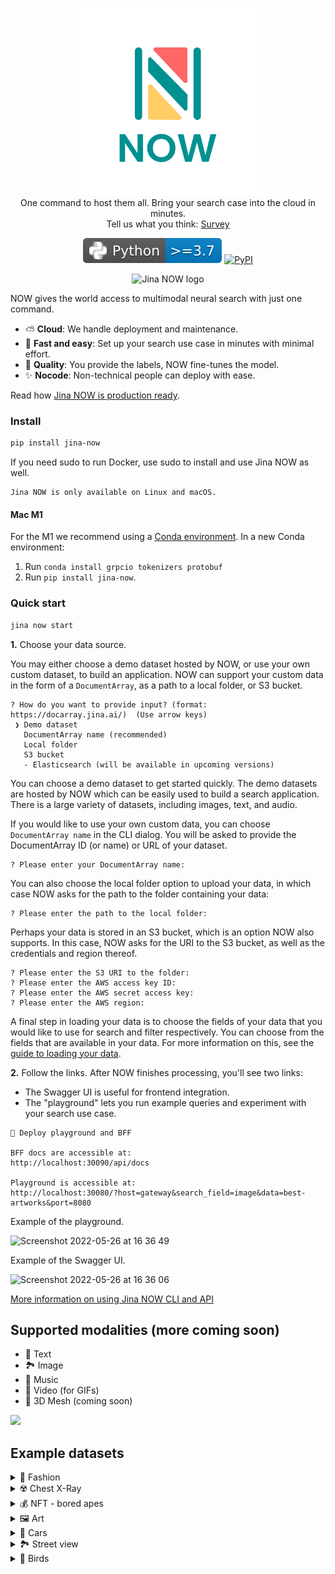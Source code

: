 <p align="center">

<img src="https://github.com/jina-ai/now/blob/main/docs/_static/logo-light.svg?raw=true" alt="Jina NOW logo" width="300px">  


<br>
One command to host them all. Bring your search case into the cloud in minutes. <br>
Tell us what you think: <a href="https://10sw1tcpld4.typeform.com/to/VTAyYRpR?utm_source=cli">Survey</a>
</p>

<p align=center>
<a href="https://pypi.org/project/jina-now/"><img src="https://github.com/jina-ai/jina/blob/master/.github/badges/python-badge.svg?raw=true" alt="Python 3.7 3.8 3.9 3.10" title="Jina NOW supports Python 3.7 and above"></a>
<a href="https://pypi.org/project/jina-now/"><img src="https://img.shields.io/pypi/v/jina-now?color=%23099cec&amp;label=PyPI&amp;logo=pypi&amp;logoColor=white" alt="PyPI"></a>
</p>


<p align="center">
<img src="https://user-images.githubusercontent.com/11627845/164569398-5ef22a41-e2e1-438a-88a5-2ac43ad9426d.gif" alt="Jina NOW logo" width="600px">

<!-- start elevator-pitch -->

NOW gives the world access to multimodal neural search with just one command.
 
- ⛅ **Cloud**: We handle deployment and maintenance.
- 🐎 **Fast and easy**: Set up your search use case in minutes with minimal effort.
- 🌈 **Quality**: You provide the labels, NOW fine-tunes the model.
- ✨ **Nocode**: Non-technical people can deploy with ease.

Read how [Jina NOW is production ready](/user-guides/production.md).

### Install

```bash
pip install jina-now
```

If you need sudo to run Docker, use sudo to install and use Jina NOW as well.

```{important}
Jina NOW is only available on Linux and macOS.
```

#### Mac M1

For the M1 we recommend using a [Conda environment](https://docs.jina.ai/get-started/install/troubleshooting/#on-mac-m1).
In a new Conda environment:

1. Run `conda install grpcio tokenizers protobuf`
2. Run `pip install jina-now`.

### Quick start
```bash
jina now start
```
**1.** Choose your data source. 

You may either choose a demo dataset hosted by NOW, or use your own custom dataset, to build an application.
NOW can support your custom data in the form of a `DocumentArray`, as a path to a local folder, or S3 bucket.

```commandline
? How do you want to provide input? (format: https://docarray.jina.ai/)  (Use arrow keys)
 ❯ Demo dataset
   DocumentArray name (recommended)
   Local folder
   S3 bucket
   - Elasticsearch (will be available in upcoming versions)
```

You can choose a demo dataset to get started quickly. The demo datasets are hosted by NOW which can be easily
used to build a search application. There is a large variety of datasets, including images, text, and audio.

If you would like to use your own custom data, you can choose `DocumentArray name` in the CLI dialog. You will be asked to provide the
DocumentArray ID (or name) or URL of your dataset.

```commandline
? Please enter your DocumentArray name:
```

You can also choose the local folder option to upload your data, in which case
NOW asks for the path to the folder containing your data:

```commandline
? Please enter the path to the local folder:
```

Perhaps your data is stored in an S3 bucket, which is an option NOW also supports. In this case,
NOW asks for the URI to the S3 bucket, as well as the credentials and region thereof.

```commandline
? Please enter the S3 URI to the folder:
? Please enter the AWS access key ID:
? Please enter the AWS secret access key:
? Please enter the AWS region:
```

A final step in loading your data is to choose the fields of your data that you would like to use for search and filter
respectively. You can choose from the fields that are available in your data. For more information on this, see the
[guide to loading your data](/user-guides/input_format/).


**2.** Follow the links. After NOW finishes processing, you'll see two links:

- The Swagger UI is useful for frontend integration.
- The "playground" lets you run example queries and experiment with your search use case.

```commandline
🚀 Deploy playground and BFF

BFF docs are accessible at:
http://localhost:30090/api/docs

Playground is accessible at:
http://localhost:30080/?host=gateway&search_field=image&data=best-artworks&port=8080
```

Example of the playground.

<img width="350" alt="Screenshot 2022-05-26 at 16 36 49" src="https://user-images.githubusercontent.com/11627845/170511607-3fb810f7-a5aa-47cd-9f70-e6034a96b9fd.png">

Example of the Swagger UI.

<img width="350" alt="Screenshot 2022-05-26 at 16 36 06" src="https://user-images.githubusercontent.com/11627845/170511580-230d1e41-5e14-4623-adb6-3d4b2d400dc9.png">

[More information on using Jina NOW CLI and API](docs/user-guides/cli_api.md)

## Supported modalities (more coming soon)

- 📝 Text
- 🏞 Image
- 🥁 Music
- 🎥 Video (for GIFs)
- 🧊 3D Mesh (coming soon)

[![](https://user-images.githubusercontent.com/11627845/164571632-0e6a6c39-0137-413b-8287-21fc34785665.png)](https://www.youtube.com/watch?v=fdIaLP0ctpo)
</p>
  
## Example datasets

<details><summary>👕 Fashion</summary>
<img width="400" alt="image" src="https://user-images.githubusercontent.com/11627845/157079335-8f36fc73-d826-4c0a-b1f3-ed5d650a1af1.png">
</details>

<details><summary>☢️ Chest X-Ray</summary>
<img src="https://user-images.githubusercontent.com/11627845/157067695-59851a77-5c43-4f68-80c4-403fec850776.png" width="400">
</details>
  
<details><summary>💰 NFT - bored apes</summary>
<img src="https://user-images.githubusercontent.com/11627845/157019002-573cc101-e23b-4020-825c-f37ec66c6ccf.jpeg" width="400">
</details>
  
<details><summary>🖼 Art</summary>
<img width="400" alt="image" src="https://user-images.githubusercontent.com/11627845/157074453-721c0f2d-3f7d-4839-b6ff-bbccbdba2e5f.png">
</details>
  
<details><summary>🚗 Cars</summary>
<img width="400" alt="image" src="https://user-images.githubusercontent.com/11627845/157081047-792df6bd-544d-420c-b180-df824c802e73.png">
</details>
  
<details><summary>🏞 Street view</summary>
<img width="400" alt="image" src="https://user-images.githubusercontent.com/11627845/157087532-46ae36a2-c97f-45d7-9c3e-c624dcf6dc46.png">
</details>

<details><summary>🦆 Birds</summary>
<img width="400" alt="image" src="https://user-images.githubusercontent.com/11627845/157069954-615a5cb6-dda0-4a2f-9442-ea807ad4a8d5.png">
</details>

<!-- end elevator-pitch -->

